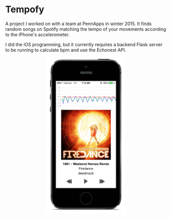 # Tempofy

A project I worked on with a team at PennApps in winter 2015. It finds random songs on Spotify matching the tempo of your movements according to the iPhone's accelerometer.

I did the iOS programming, but it currently requires a backend Flask server to be running to calculate bpm and use the Echonest API.

<center><img width="250px" src="https://raw.githubusercontent.com/sballin/Tempofy-iOS/master/Resources/tempofy-iphone.png"/></center>
